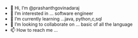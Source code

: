 - 👋 Hi, I’m @prashanthgovinadaraj
- 👀 I’m interested in ... software engineer 
- 🌱 I’m currently learning ...java, python,c,sql
- 💞️ I’m looking to collaborate on ... basic of all the language 
- 📫 How to reach me ...

<!---
prashanthgovinadaraj/prashanthgovinadaraj is a ✨ special ✨ repository because its `README.md` (this file) appears on your GitHub profile.
You can click the Preview link to take a look at your changes.
--->
